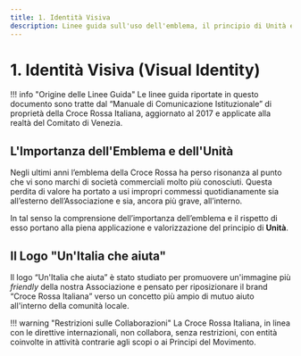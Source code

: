 ```yaml
---
title: 1. Identità Visiva
description: Linee guida sull'uso dell'emblema, il principio di Unità e il brand "Un'Italia che aiuta".
---
```


# 1. Identità Visiva (Visual Identity)

!!! info "Origine delle Linee Guida"
    Le linee guida riportate in questo documento sono tratte dal “Manuale di Comunicazione Istituzionale” di proprietà della Croce Rossa Italiana, aggiornato al 2017 e applicate alla realtà del Comitato di Venezia.

## L'Importanza dell'Emblema e dell'Unità

Negli ultimi anni l’emblema della Croce Rossa ha perso risonanza al punto che vi sono marchi di società commerciali molto più conosciuti. Questa perdita di valore ha portato a usi impropri commessi quotidianamente sia all’esterno dell’Associazione e sia, ancora più grave, all’interno.

In tal senso la comprensione dell’importanza dell’emblema e il rispetto di esso portano alla piena applicazione e valorizzazione del principio di **Unità**.

## Il Logo "Un'Italia che aiuta"

Il logo “Un'Italia che aiuta” è stato studiato per promuovere un'immagine più *friendly* della nostra Associazione e pensato per riposizionare il brand “Croce Rossa Italiana” verso un concetto più ampio di mutuo aiuto all'interno della comunità locale.

!!! warning "Restrizioni sulle Collaborazioni"
    La Croce Rossa Italiana, in linea con le direttive internazionali, non collabora, senza restrizioni, con entità coinvolte in attività contrarie agli scopi o ai Principi del Movimento.